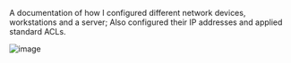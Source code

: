 A documentation of how I configured different network devices, workstations and a server; Also configured their IP addresses and applied standard ACLs.

![image](https://github.com/user-attachments/assets/6fa3cebe-73c6-4c0d-b5bb-28f4c722e431)

